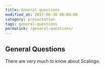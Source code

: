 ```yaml
---
title: General questions
modified_at: 2017-06-30 00:00:00
category: presentation
tags: general-questions
permalink: /genaral-questions/
---
```


## General Questions

There are very much to know about Scalingo.

